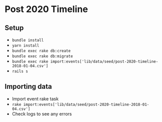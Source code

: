 # Post 2020 Timeline

## Setup

- `bundle install`
- `yarn install`
- `bundle exec rake db:create`
- `bundle exec rake db:migrate`
- `bundle exec rake import:events['lib/data/seed/post-2020-timeline-2018-01-04.csv']`
- `rails s`

## Importing data

- Import event rake task
- `rake import:events['lib/data/seed/post-2020-timeline-2018-01-04.csv']`
- Check logs to see any errors
